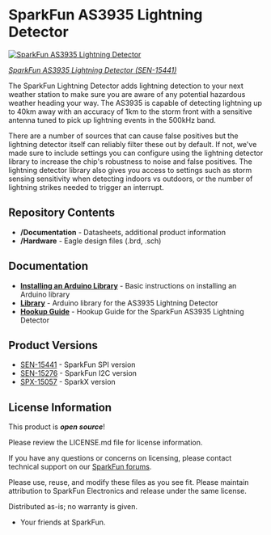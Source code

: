  SparkFun AS3935 Lightning Detector
========================================

[![SparkFun AS3935 Lightning Detector](https://cdn.sparkfun.com//assets/parts/1/4/0/1/5/15441-SparkFun_Lightning_Detector_-_AS3935_-01.jpg)](https://www.sparkfun.com/products/15441)

[*SparkFun AS3935 Lightning Detector (SEN-15441)*](https://www.sparkfun.com/products/15441)


The SparkFun Lightning Detector adds lightning detection to your next weather station to make sure you are aware of any potential hazardous weather heading your way. The AS3935 is capable of detecting lightning up to 40km away with an accuracy of 1km to the storm front with a sensitive antenna tuned to pick up lightning events in the 500kHz band. 

There are a number of sources that can cause false positives but the lightning detector itself can reliably filter these out by default. If not, we've made sure to include settings you can configure using the lightning detector library to increase the chip's robustness to noise and false positives. The lightning detector library also gives you access to settings such as storm sensing sensitivity when detecting indoors vs outdoors, or the number of lightning strikes needed to trigger an interrupt.

Repository Contents
-------------------

* **/Documentation** - Datasheets, additional product information
* **/Hardware** - Eagle design files (.brd, .sch)

Documentation
--------------
* **[Installing an Arduino Library](https://learn.sparkfun.com/tutorials/installing-an-arduino-library/)** - Basic instructions on installing an Arduino library
* **[Library](https://github.com/sparkfun/SparkFun_AS3935_Lightning_Detector_Arduino_Library)** - Arduino library for the AS3935 Lightning Detector
* **[Hookup Guide](https://learn.sparkfun.com/tutorials/sparkfun-as3935-lightning-detector-hookup-guide-v20)** - Hookup Guide for the SparkFun AS3935 Lightning Detector

Product Versions
--------------
* [SEN-15441](https://www.sparkfun.com/products/15441) - SparkFun SPI version
* [SEN-15276](https://www.sparkfun.com/products/15276) - SparkFun I2C version
* [SPX-15057](https://www.sparkfun.com/products/retired/15057) - SparkX version

License Information
-------------------

This product is _**open source**_! 

Please review the LICENSE.md file for license information.

If you have any questions or concerns on licensing, please contact technical support on our [SparkFun forums](https://forum.sparkfun.com/viewforum.php?f=152).

Please use, reuse, and modify these files as you see fit. Please maintain attribution to SparkFun Electronics and release under the same license.

Distributed as-is; no warranty is given.

- Your friends at SparkFun.
